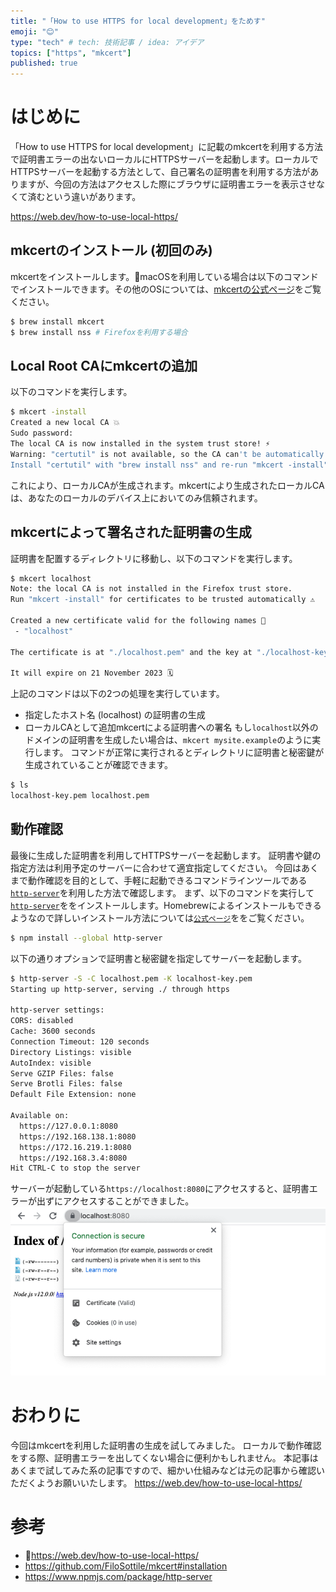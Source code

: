 ```yaml
---
title: "「How to use HTTPS for local development」をためす"
emoji: "😊"
type: "tech" # tech: 技術記事 / idea: アイデア
topics: ["https", "mkcert"]
published: true 
---
```

# はじめに
「How to use HTTPS for local development」に記載のmkcertを利用する方法で証明書エラーの出ないローカルにHTTPSサーバーを起動します。ローカルでHTTPSサーバーを起動する方法として、自己署名の証明書を利用する方法がありますが、今回の方法はアクセスした際にブラウザに証明書エラーを表示させなくて済むという違いがあります。

https://web.dev/how-to-use-local-https/

## mkcertのインストール (初回のみ)
mkcertをインストールします。macOSを利用している場合は以下のコマンドでインストールできます。その他のOSについては、[mkcertの公式ページ](https://github.com/FiloSottile/mkcert#installation)をご覧ください。
```bash
$ brew install mkcert
$ brew install nss # Firefoxを利用する場合
```

## Local Root CAにmkcertの追加
以下のコマンドを実行します。
```bash
$ mkcert -install
Created a new local CA 💥
Sudo password:
The local CA is now installed in the system trust store! ⚡️
Warning: "certutil" is not available, so the CA can't be automatically installed in Firefox! ⚠️
Install "certutil" with "brew install nss" and re-run "mkcert -install" 👈
```
これにより、ローカルCAが生成されます。mkcertにより生成されたローカルCAは、あなたのローカルのデバイス上においてのみ信頼されます。

## mkcertによって署名された証明書の生成
証明書を配置するディレクトリに移動し、以下のコマンドを実行します。
```bash
$ mkcert localhost
Note: the local CA is not installed in the Firefox trust store.
Run "mkcert -install" for certificates to be trusted automatically ⚠️

Created a new certificate valid for the following names 📜
 - "localhost"

The certificate is at "./localhost.pem" and the key at "./localhost-key.pem" ✅

It will expire on 21 November 2023 🗓
```
上記のコマンドは以下の2つの処理を実行しています。
- 指定したホスト名 (localhost) の証明書の生成
- ローカルCAとして追加mkcertによる証明書への署名
もし``localhost``以外のドメインの証明書を生成したい場合は、``mkcert mysite.example``のように実行します。
コマンドが正常に実行されるとディレクトリに証明書と秘密鍵が生成されていることが確認できます。
```bash
$ ls
localhost-key.pem localhost.pem
```

## 動作確認
最後に生成した証明書を利用してHTTPSサーバーを起動します。
証明書や鍵の指定方法は利用予定のサーバーに合わせて適宜指定してください。
今回はあくまで動作確認を目的として、手軽に起動できるコマンドラインツールである[``http-server``](https://www.npmjs.com/package/http-server)を利用した方法で確認します。
まず、以下のコマンドを実行して[``http-server``](https://www.npmjs.com/package/http-server)ををインストールします。Homebrewによるインストールもできるようなので詳しいインストール方法については[``公式ページ``](https://www.npmjs.com/package/http-server)ををご覧ください。
```bash
$ npm install --global http-server
```
以下の通りオプションで証明書と秘密鍵を指定してサーバーを起動します。
```bash
$ http-server -S -C localhost.pem -K localhost-key.pem
Starting up http-server, serving ./ through https

http-server settings:
CORS: disabled
Cache: 3600 seconds
Connection Timeout: 120 seconds
Directory Listings: visible
AutoIndex: visible
Serve GZIP Files: false
Serve Brotli Files: false
Default File Extension: none

Available on:
  https://127.0.0.1:8080
  https://192.168.138.1:8080
  https://172.16.219.1:8080
  https://192.168.3.4:8080
Hit CTRL-C to stop the server
```
サーバーが起動している``https://localhost:8080``にアクセスすると、証明書エラーが出ずにアクセスすることができました。
![](/images/1c70b6bc4cb708/https.png)

# おわりに
今回はmkcertを利用した証明書の生成を試してみました。
ローカルで動作確認をする際、証明書エラーを出してくない場合に便利かもしれません。
本記事はあくまで試してみた系の記事ですので、細かい仕組みなどは元の記事から確認いただくようお願いいたします。
https://web.dev/how-to-use-local-https/

# 参考
- https://web.dev/how-to-use-local-https/
- https://github.com/FiloSottile/mkcert#installation
- https://www.npmjs.com/package/http-server
